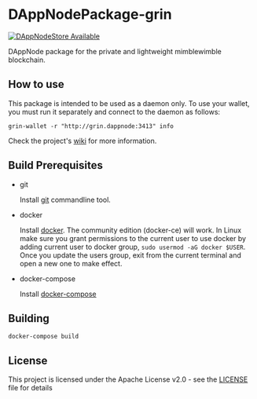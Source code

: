 # DAppNodePackage-grin

[![DAppNodeStore Available](https://img.shields.io/badge/DAppNodeStore-Available-brightgreen.svg)](http://my.dappnode/#/installer/grin.dnp.dappnode.eth)

DAppNode package for the private and lightweight mimblewimble blockchain.

## How to use

This package is intended to be used as a daemon only. To use your wallet, you must run it separately and connect to the daemon as follows:

`grin-wallet -r "http://grin.dappnode:3413" info`

Check the project's [wiki](https://github.com/mimblewimble/docs/wiki/Wallet-User-Guide) for more information.

## Build Prerequisites

- git

  Install [git](https://git-scm.com/book/en/v2/Getting-Started-Installing-Git) commandline tool.

- docker

  Install [docker](https://docs.docker.com/engine/installation). The community edition (docker-ce) will work. In Linux make sure you grant permissions to the current user to use docker by adding current user to docker group, `sudo usermod -aG docker $USER`. Once you update the users group, exit from the current terminal and open a new one to make effect.

- docker-compose

  Install [docker-compose](https://docs.docker.com/compose/install)

## Building

`docker-compose build`

## License

This project is licensed under the Apache License v2.0 - see the [LICENSE](LICENSE) file for details
